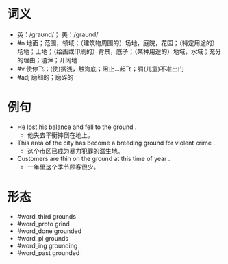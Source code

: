 # 词义
- 英：/ɡraʊnd/； 美：/ɡraʊnd/
- #n 地面；范围，领域；（建筑物周围的）场地，庭院，花园；（特定用途的）场地；土地；（绘画或印刷的）背景，底子；（某种用途的）地域，水域；充分的理由；渣滓；开阔地
- #v 使停飞；(使)搁浅，触海底；阻止…起飞；罚(儿童)不准出门
- #adj 磨细的；磨碎的
# 例句
- He lost his balance and fell to the ground .
	- 他失去平衡摔倒在地上。
- This area of the city has become a breeding ground for violent crime .
	- 这个市区已成为暴力犯罪的滋生地。
- Customers are thin on the ground at this time of year .
	- 一年里这个季节顾客很少。
# 形态
- #word_third grounds
- #word_proto grind
- #word_done grounded
- #word_pl grounds
- #word_ing grounding
- #word_past grounded
